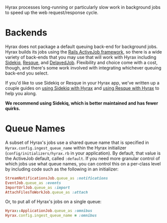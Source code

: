 Hyrax processes long-running or particularly slow work in background jobs to speed up the web request/response cycle.

# Backends

Hyrax does not package a default queuing back-end for background jobs. Hyrax builds its jobs using the [Rails ActiveJob framework](http://guides.rubyonrails.org/active_job_basics.html), so there is a wide variety of back-ends that you may use that will work with Hyrax including [Sidekiq](http://sidekiq.org/), [Resque](https://github.com/resque/resque), and [DelayedJob](https://github.com/collectiveidea/delayed_job). Flexibility and choice come with a cost, though, and there's some work involved with integrating whichever queuing back-end you select.

If you'd like to use Sidekiq or Resque in your Hyrax app, we've written up a couple guides on [using Sidekiq with Hyrax](https://github.com/projecthydra-labs/hyrax/wiki/Using-Sidekiq-with-Hyrax) and [using Resque with Hyrax](https://github.com/projecthydra-labs/hyrax/wiki/Using-Resque-with-Hyrax) to help you along.

**We recommend using Sidekiq, which is better maintained and has fewer quirks.**

# Queue Names

A subset of Hyrax's jobs use a shared queue name that is specified in `Hyrax.config.ingest_queue_name` within the Hyrax initializer (`config/initializers/hyrax.rb` in your application). By default, that value is the ActiveJob default, called `:default`. If you need more granular control of which jobs use what queue names, you can control this on a per-class level by including code such as the following in an initializer:

```ruby
StreamNotificationsJob.queue_as :notifications
EventJob.queue_as :events
ImportUrlJob.queue_as :import
AttachFilesToWorkJob.queue_as :attach
```

Or, to put all of Hyrax's jobs on a single queue:

```ruby
Hyrax::ApplicationJob.queue_as :omnibus
Hyrax.config.ingest_queue_name = :omnibus
```